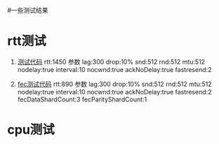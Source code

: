 #一些测试结果

# rtt测试
1. [测试代码](https://github.com/l42111996/java-Kcp/blob/master/kcp-example/src/main/java/test/KcpRttExampleClient.java)
rtt:1450 参数 lag:300 drop:10% snd:512 rnd:512 mtu:512 nodelay:true interval:10 nocwnd:true ackNoDelay:true fastresend:2


2. [fec测试代码](https://github.com/l42111996/java-Kcp/blob/master/kcp-example/src/main/java/test/KcpRttExampleClient.java)
rtt:890 参数 lag:300 drop:10% snd:512 rnd:512 mtu:512 nodelay:true interval:10 nocwnd:true ackNoDelay:true fastresend:2 fecDataShardCount:3 fecParityShardCount:1

 
# cpu测试
